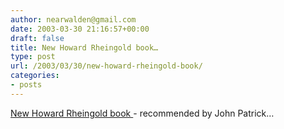 ```yaml
---
author: nearwalden@gmail.com
date: 2003-03-30 21:16:57+00:00
draft: false
title: New Howard Rheingold book…
type: post
url: /2003/03/30/new-howard-rheingold-book/
categories:
- posts
---
```


[ New Howard Rheingold book ](//www.amazon.com/exec/obidos/ASIN/0738206083/qid%3D1047615283/sr%3D2-1/ref%3Dsr%5F2%5F1/103-0711280-7622252') - recommended by John Patrick…



